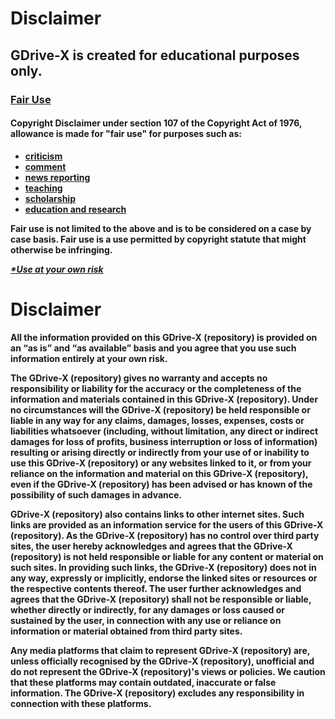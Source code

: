 <h1>Disclaimer</h1>

<h2>GDrive-X is created for educational purposes only.</h2>


<h3><u>Fair Use</u></h3>

<h4>Copyright Disclaimer under section 107 of the Copyright Act of 1976, allowance is made for "fair use" for purposes such as:</h4>

<ul>
   <li><u><b>criticism</b></u></li>
   
   <li><u><b>comment</b></u></li>
   
   <li><u><b>news reporting</b></u></li>
   
   <li><u><b>teaching</b></u></li>
   
   <li><u><b>scholarship</b></u></li>
   
   <li><u><b>education and research</b></u></li>
</ul>

<p><b>Fair use is not limited to the above and is to be considered on a case by case basis. Fair use is a use permitted by copyright statute that might otherwise be infringing.</b></p>

<u><i><b>*Use at your own risk</b></i></u>

<h1>Disclaimer</h1>

<b><p>All the information provided on this GDrive-X (repository) is provided on an “as is” and “as available” basis and you agree that you use such information entirely at your own risk.</p>

<p>The GDrive-X (repository) gives no warranty and accepts no responsibility or liability for the accuracy or the completeness of the information and materials contained in this GDrive-X (repository). Under no circumstances will the GDrive-X (repository) be held responsible or liable in any way for any claims, damages, losses, expenses, costs or liabilities whatsoever (including, without limitation, any direct or indirect damages for loss of profits, business interruption or loss of information) resulting or arising directly or indirectly from your use of or inability to use this GDrive-X (repository) or any websites linked to it, or from your reliance on the information and material on this GDrive-X (repository), even if the GDrive-X (repository) has been advised or has known of the possibility of such damages in advance.</p>

<p>GDrive-X (repository) also contains links to other internet sites. Such links are provided as an information service for the users of this GDrive-X (repository). As the GDrive-X (repository) has no control over third party sites, the user hereby acknowledges and agrees that the GDrive-X (repository) is not held responsible or liable for any content or material on such sites. In providing such links, the GDrive-X (repository) does not in any way, expressly or implicitly, endorse the linked sites or resources or the respective contents thereof. The user further acknowledges and agrees that the GDrive-X (repository) shall not be responsible or liable, whether directly or indirectly, for any damages or loss caused or sustained by the user, in connection with any use or reliance on information or material obtained from third party sites.</p>

<p>Any media platforms that claim to represent GDrive-X (repository) are, unless officially recognised by the GDrive-X (repository), unofficial and do not represent the GDrive-X (repository)'s views or policies. We caution that these platforms may contain outdated, inaccurate or false information. The GDrive-X (repository) excludes any responsibility in connection with these platforms.</p></b>

